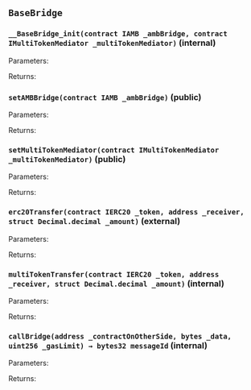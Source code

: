 ## `BaseBridge`







### `__BaseBridge_init(contract IAMB _ambBridge, contract IMultiTokenMediator _multiTokenMediator)` (internal)





Parameters:

Returns:
### `setAMBBridge(contract IAMB _ambBridge)` (public)





Parameters:

Returns:
### `setMultiTokenMediator(contract IMultiTokenMediator _multiTokenMediator)` (public)





Parameters:

Returns:
### `erc20Transfer(contract IERC20 _token, address _receiver, struct Decimal.decimal _amount)` (external)





Parameters:

Returns:
### `multiTokenTransfer(contract IERC20 _token, address _receiver, struct Decimal.decimal _amount)` (internal)





Parameters:

Returns:
### `callBridge(address _contractOnOtherSide, bytes _data, uint256 _gasLimit) → bytes32 messageId` (internal)





Parameters:

Returns:
